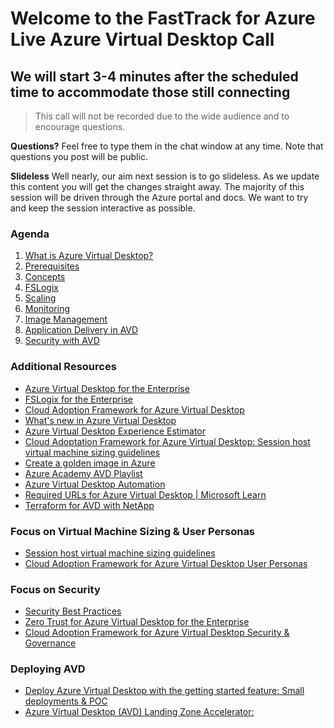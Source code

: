 # Welcome to the FastTrack for Azure Live Azure Virtual Desktop Call
## We will start 3-4 minutes after the scheduled time to accommodate those still connecting

> This call will not be recorded due to the wide audience and to encourage questions.

**Questions?** Feel free to type them in the chat window at any time. Note that questions you post will be public.

**Slideless** Well nearly, our aim next session is to go slideless. As we update this content you will get the changes straight away. The majority of this session will be driven through the Azure portal and docs. We want to try and keep the session interactive as possible.

### Agenda
1. [What is Azure Virtual Desktop?](https://aka.ms/WVDDocs)
1. [Prerequisites](https://docs.microsoft.com/en-us/azure/virtual-desktop/prerequisites)
1. [Concepts](https://docs.microsoft.com/en-us/azure/virtual-desktop/environment-setup)
1. [FSLogix](https://docs.microsoft.com/en-us/fslogix/overview)
1. [Scaling](https://docs.microsoft.com/en-us/azure/virtual-desktop/autoscale-scaling-plan)
1. [Monitoring](https://docs.microsoft.com/en-us/azure/virtual-desktop/azure-monitor)
1. [Image Management](https://docs.microsoft.com/en-us/azure/virtual-desktop/set-up-golden-image)
1. [Application Delivery in AVD](https://docs.microsoft.com/en-us/azure/virtual-desktop/what-is-app-attach)
1. [Security with AVD](https://docs.microsoft.com/en-us/azure/virtual-desktop/security-guide#azure-virtual-desktop-security-best-practices)


### Additional Resources
- [Azure Virtual Desktop for the Enterprise](https://docs.microsoft.com/en-us/azure/architecture/example-scenario/wvd/windows-virtual-desktop)
- [FSLogix for the Enterprise](https://docs.microsoft.com/en-us/azure/architecture/example-scenario/wvd/windows-virtual-desktop-fslogix)
- [Cloud Adoption Framework for Azure Virtual Desktop](https://docs.microsoft.com/en-us/azure/cloud-adoption-framework/scenarios/wvd/enterprise-scale-landing-zone)
- [What's new in Azure Virtual Desktop](https://docs.microsoft.com/azure/virtual-desktop/whats-new)
- [Azure Virtual Desktop Experience Estimator](https://azure.microsoft.com/en-gb/products/virtual-desktop/assessment/#estimation-tool)
- [Cloud Adoptation Framework for Azure Virtual Desktop: Session host virtual machine sizing guidelines](https://learn.microsoft.com/en-us/azure/cloud-adoption-framework/scenarios/wvd/eslz-identity-and-access-management#azure-virtual-desktop-design-considerations)
- [Create a golden image in Azure](https://learn.microsoft.com/en-us/azure/virtual-desktop/set-up-golden-image)
- [Azure Academy AVD Playlist](https://aka.ms/AzureAcademy-WVD)
- [Azure Virtual Desktop Automation](https://github.com/Azure/avdaccelerator)
- [Required URLs for Azure Virtual Desktop | Microsoft Learn](https://learn.microsoft.com/en-us/azure/virtual-desktop/safe-url-list?tabs=azure)
- [Terraform for AVD with NetApp](https://github.com/Azure/terraform/tree/master/quickstart/101-azure-virtual-desktop-anf)

### Focus on Virtual Machine Sizing & User Personas
- [Session host virtual machine sizing guidelines](https://learn.microsoft.com/en-us/windows-server/remote/remote-desktop-services/virtual-machine-recs?toc=%2Fazure%2Fvirtual-desktop%2Ftoc.json&bc=%2Fazure%2Fvirtual-desktop%2Fbreadcrumb%2Ftoc.json)
- [Cloud Adoption Framework for Azure Virtual Desktop User Personas](https://learn.microsoft.com/en-us/azure/cloud-adoption-framework/scenarios/wvd/migrate-assess#user-personas)


### Focus on Security
- [Security Best Practices](https://learn.microsoft.com/en-us/azure/virtual-desktop/security-guide)
- [Zero Trust for Azure Virtual Desktop for the Enterprise](https://learn.microsoft.com/en-us/security/zero-trust/azure-infrastructure-avd)
- [Cloud Adoption Framework for Azure Virtual Desktop Security & Governance](https://learn.microsoft.com/en-us/azure/cloud-adoption-framework/scenarios/wvd/eslz-security-governance-and-compliance)


### Deploying AVD 
- [Deploy Azure Virtual Desktop with the getting started feature: Small deployments & POC](https://learn.microsoft.com/en-us/azure/virtual-desktop/getting-started-feature?tabs=new-aadds)
- [Azure Virtual Desktop (AVD) Landing Zone Accelerator:](https://github.com/Azure/avdaccelerator)


